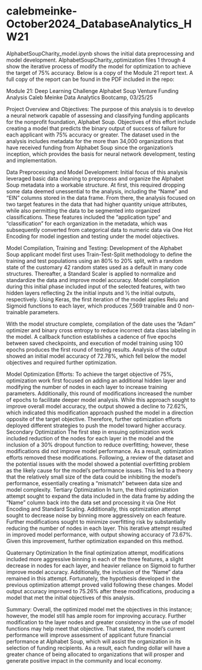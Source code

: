 # calebmeinke-October2024_DatabaseAnalytics_HW21

AlphabetSoupCharity_model.ipynb shows the initial data preprocessing and model development. AlphabetSoupCharity_optimization files 1 through 4 show the iterative process of modify the model for optimization to achieve the target of 75% accuracy. Below is a copy of the Module 21 report text. A full copy of the report can be found in the PDF included in the repo:















Module 21: Deep Learning Challenge
Alphabet Soup Venture Funding Analysis
Caleb Meinke
Data Analytics Bootcamp, 03/25/25








Project Overview and Objectives:
The purpose of this analysis is to develop a neural network capable of assessing and classifying funding applicants for the nonprofit foundation, Alphabet Soup. Objectives of this effort include creating a model that predicts the binary output of success of failure for each applicant with 75% accuracy or greater. The dataset used in the analysis includes metadata for the more than 34,000 organizations that have received funding from Alphabet Soup since the organization’s inception, which provides the basis for neural network development, testing and implementation.

Data Preprocessing and Model Development: 
Initial focus of this analysis leveraged basic data cleaning to preprocess and organize the Alphabet Soup metadata into a workable structure. At first, this required dropping some data deemed unessential to the analysis, including the “Name” and “EIN” columns stored in the data frame. From there, the analysis focused on two target features in the data that had higher quantity unique attributes, while also permitting the data to be segmented into organized classifications. These features included the “application type” and “classification” for each organization in the metadata, which was subsequently converted from categorical data to numeric data via One Hot Encoding for model ingestion and testing under the model objectives. 

Model Compilation, Training and Testing:
Development of the Alphabet Soup applicant model first uses Train-Test-Split methodology to define the training and test populations using an 80% to 20% split, with a random state of the customary 42 random states used as a default in many code structures. Thereafter, a Standard Scaler is applied to normalize and standardize the data and improve model accuracy. Model compilation during this initial phase included input of the selected features, with two hidden layers reflecting 2x the initial inputs and ½ the initial outputs, respectively. Using Keras, the first iteration of the model applies Relu and Sigmoid functions to each layer, which produces 7,569 trainable and 0 non-trainable parameters.  
 

With the model structure complete, compilation of the date uses the “Adam” optimizer and binary cross entropy to reduce incorrect data class labeling in the model. A callback function establishes a cadence of five epochs between saved checkpoints, and execution of model training using 100 epochs produces the first round of testing results. Analysis of the output showed an initial model accuracy of 72.78%, which fell below the model objectives and required further optimization. 

Model Optimization Efforts:
To achieve the target objective of 75%, optimization work first focused on adding an additional hidden layer and modifying the number of nodes in each layer to increase training parameters. Additionally, this round of modifications increased the number of epochs to facilitate deeper model analysis.  While this approach sought to improve overall model accuracy, the output showed a decline to 72.62%, which indicated this modification approach pushed the model in a direction opposite of the target objective. Therefore, further optimization efforts deployed different strategies to push the model toward higher accuracy.
Secondary Optimization
The first step in ensuing optimization work included reduction of the nodes for each layer in the model and the inclusion of a 30% dropout function to reduce overfitting; however, these modifications did not improve model performance. As a result, optimization efforts removed these modifications. Following, a review of the dataset and the potential issues with the model showed a potential overfitting problem as the likely cause for the model’s performance issues. This led to a theory that the relatively small size of the data could be inhibiting the model’s performance, essentially creating a “mismatch” between data size and model complexity. 
Tertiary Optimization
In turn, the third optimization attempt sought to expand the data included in the data frame by adding the “Name” column back into the data set and processing it via One Hot Encoding and Standard Scaling. Additionally, this optimization attempt sought to decrease noise by binning more aggressively on each feature. Further modifications sought to minimize overfitting risk by substantially reducing the number of nodes in each layer. This iterative attempt resulted in improved model performance, with output showing accuracy of 73.67%. Given this improvement, further optimization expanded on this method. 
 
Quaternary Optimization 
In the final optimization attempt, modifications included more aggressive binning in each of the three features, a slight decrease in nodes for each layer, and heavier reliance on Sigmoid to further improve model accuracy. Additionally, the inclusion of the “Name” data remained in this attempt. Fortunately, the hypothesis developed in the previous optimization attempt proved valid following these changes. Model output accuracy improved to 75.26% after these modifications, producing a model that met the initial objectives of this analysis. 
 

Summary: 
Overall, the optimized model met the objectives in this instance; however, the model still has ample room for improving accuracy. Further modification to the layer nodes and greater consistency in the use of model functions may help meet that objective. That stated, the model’s current performance will improve assessment of applicant future financial performance at Alphabet Soup, which will assist the organization in its selection of funding recipients. As a result, each funding dollar will have a greater chance of being allocated to organizations that will prosper and generate positive impact in the community and local economy. 
